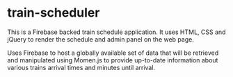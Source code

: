 # train-scheduler

This is a Firebase backed train schedule application. 
It uses HTML, CSS and jQuery to render the schedule and admin panel on the web page.

Uses Firebase to host a globally available set of data that will be retrieved and manipulated using Momen.js to provide up-to-date information about various trains arrival times and minutes until arrival.